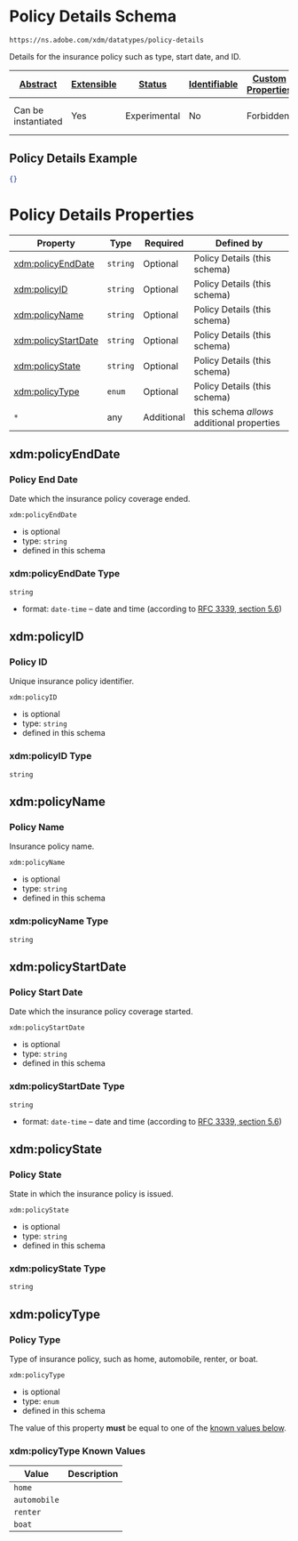 
# Policy Details Schema

```
https://ns.adobe.com/xdm/datatypes/policy-details
```

Details for the insurance policy such as type, start date, and ID.

| [Abstract](../../../abstract.md) | [Extensible](../../../extensions.md) | [Status](../../../status.md) | [Identifiable](../../../id.md) | [Custom Properties](../../../extensions.md) | [Additional Properties](../../../extensions.md) | Defined In |
|----------------------------------|--------------------------------------|------------------------------|--------------------------------|---------------------------------------------|-------------------------------------------------|------------|
| Can be instantiated | Yes | Experimental | No | Forbidden | Permitted | [datatypes/industry-verticals/policy-details.schema.json](datatypes/industry-verticals/policy-details.schema.json) |

## Policy Details Example
```json
{}
```

# Policy Details Properties

| Property | Type | Required | Defined by |
|----------|------|----------|------------|
| [xdm:policyEndDate](#xdmpolicyenddate) | `string` | Optional | Policy Details (this schema) |
| [xdm:policyID](#xdmpolicyid) | `string` | Optional | Policy Details (this schema) |
| [xdm:policyName](#xdmpolicyname) | `string` | Optional | Policy Details (this schema) |
| [xdm:policyStartDate](#xdmpolicystartdate) | `string` | Optional | Policy Details (this schema) |
| [xdm:policyState](#xdmpolicystate) | `string` | Optional | Policy Details (this schema) |
| [xdm:policyType](#xdmpolicytype) | `enum` | Optional | Policy Details (this schema) |
| `*` | any | Additional | this schema *allows* additional properties |

## xdm:policyEndDate
### Policy End Date

Date which the insurance policy coverage ended.

`xdm:policyEndDate`
* is optional
* type: `string`
* defined in this schema

### xdm:policyEndDate Type


`string`
* format: `date-time` – date and time (according to [RFC 3339, section 5.6](http://tools.ietf.org/html/rfc3339))






## xdm:policyID
### Policy ID

Unique insurance policy identifier.

`xdm:policyID`
* is optional
* type: `string`
* defined in this schema

### xdm:policyID Type


`string`






## xdm:policyName
### Policy Name

Insurance policy name.

`xdm:policyName`
* is optional
* type: `string`
* defined in this schema

### xdm:policyName Type


`string`






## xdm:policyStartDate
### Policy Start Date

Date which the insurance policy coverage started.

`xdm:policyStartDate`
* is optional
* type: `string`
* defined in this schema

### xdm:policyStartDate Type


`string`
* format: `date-time` – date and time (according to [RFC 3339, section 5.6](http://tools.ietf.org/html/rfc3339))






## xdm:policyState
### Policy State

State in which the insurance policy is issued.

`xdm:policyState`
* is optional
* type: `string`
* defined in this schema

### xdm:policyState Type


`string`






## xdm:policyType
### Policy Type

Type of insurance policy, such as home, automobile, renter, or boat.

`xdm:policyType`
* is optional
* type: `enum`
* defined in this schema

The value of this property **must** be equal to one of the [known values below](#xdmpolicytype-known-values).

### xdm:policyType Known Values
| Value | Description |
|-------|-------------|
| `home` |  |
| `automobile` |  |
| `renter` |  |
| `boat` |  |



